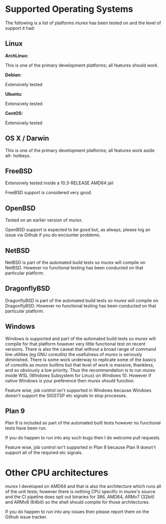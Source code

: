 # Supported Operating Systems

The following is a list of platforms _murex_ has been tested on and the
level of support it had:

## Linux

**ArchLinux:**

This is one of the primary development platforms; all features should work.

**Debian:**

Extensively tested

**Ubuntu:**

Extensively tested

**CentOS:**

Extensively tested

## OS X / Darwin

This is one of the primary development platforms; all features work aside alt-
hotkeys.

## FreeBSD

Extensively tested inside a 10.3-RELEASE AMD64 jail

FreeBSD support is considered very good.

## OpenBSD

Tested on an earlier version of _murex_.

OpenBSD support is expected to be good but, as always, please log an issue via
Github if you do encounter problems.

## NetBSD

NetBSD is part of the automated build tests so _murex_ will compile on NetBSD.
However no functional testing has been conducted on that particular platform.

## DragonflyBSD

DragonflyBSD is part of the automated build tests so _murex_ will compile on
DragonflyBSD. However no functional testing has been conducted on that
particular platform.

## Windows

Windows is supported and part of the automated build tests so _murex_ will
compile for that platform however very little functional test on recent
versions. There is also the caveat that without a broad range of command line
utilities (eg GNU coreutils) the usefulness of _murex_ is seriously diminished.
There is some work underway to replicate some of the basics of coreutils as
_murex_ builtins but that level of work is massive, thankless, and so obviously
a low priority. Thus the recommendation is to run _murex_ inside WSL (Windows
Subsystem for Linux) on Windows 10. However if native Windows is your preference
then _murex_ *should* function.

Feature wise, job control isn't supported in Windows because Windows doesn't
support the SIGSTSP etc signals to stop processes.

## Plan 9

Plan 9 is included as part of the automated built tests however no functional
tests have been run.

If you do happen to run into any such bugs then I do welcome pull requests.

Feature wise, job control isn't supported in Plan 9 because Plan 9 doesn't
support all of the required etc signals.

# Other CPU architectures

_murex_ I developed on AMD64 and that is also the architecture which runs all
of the unit tests; however there is nothing CPU specific in _murex_'s source
and the CI pipeline does spit out binaries for 386, AMD64, ARMv7 (32bit) and
ARMv8 (64bit) so the shell should compile for those architectures.

If you do happen to run into any issues then please report them on the Github
issue tracker.
